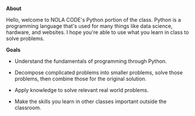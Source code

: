 __About__

Hello, welcome to NOLA CODE's Python portion of the class.  Python is a programming language that's used for many things like data science, hardware, and websites.  I hope you're able to use what you learn in class to solve problems.

__Goals__

- Understand the fundamentals of programming through Python.

- Decompose complicated problems into smaller problems, solve those problems, then combine those for the original solution.

- Apply knowledge to solve relevant real world problems.

- Make the skills you learn in other classes important outside the classroom.
